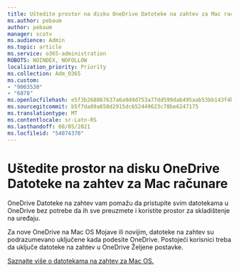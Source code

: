 ```yaml
---
title: Uštedite prostor na disku OneDrive Datoteke na zahtev za Mac računare
ms.author: pebaum
author: pebaum
manager: scotv
ms.audience: Admin
ms.topic: article
ms.service: o365-administration
ROBOTS: NOINDEX, NOFOLLOW
localization_priority: Priority
ms.collection: Adm_O365
ms.custom:
- "9003530"
- "6878"
ms.openlocfilehash: e5f3b268867637a6a9d4d753a77dd599dab495aab53bb143f4bb74b35487d7e3
ms.sourcegitcommit: b5f7da89a650d2915dc652449623c78be6247175
ms.translationtype: MT
ms.contentlocale: sr-Latn-RS
ms.lasthandoff: 08/05/2021
ms.locfileid: "54074370"
---
```

# <a name="save-disk-space-with-onedrive-files-on-demand-for-mac"></a>Uštedite prostor na disku OneDrive Datoteke na zahtev za Mac računare

OneDrive Datoteke na zahtev vam pomažu da pristupite svim datotekama u OneDrive bez potrebe da ih sve preuzmete i koristite prostor za skladištenje na uređaju.  

Za nove OneDrive na Mac OS Mojave ili novijim, datoteke na zahtev su podrazumevano uključene kada podesite OneDrive. Postojeći korisnici treba da uključe datoteke na zahtev u OneDrive Željene postavke.  

[Saznajte više o datotekama na zahtev za Mac OS.](https://support.microsoft.com/office/529f6d53-e572-4922-a585-e7a318c135f0)
